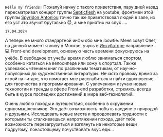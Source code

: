 
`Hello my friends!` Пожалуй начну с такого приветствия, пару дней назад пересматривал концерт группы [Septicflesh](https://www.youtube.com/watch?v=N4UMwF5zIqw)  на youtube, фронтмен этой группы [Spyridon Antoniou](https://www.septicflesh.com/band/) точно так же приветствовал людей в зале, из его уст это звучит брутально :smiling_imp:, а мне приятно на слух ....

`17.04.2024`

А теперь не много стандартной инфы обо мне :bowtie: 
Меня зовут Олег, на данный момент я живу в Москве, учусь в [Инкубаторе](https://it-incubator.io/) направление :computer: Front-end development, основную часть времени фокусируюсь на учёбе.
В свободное от учебы время люблю заниматься спортом, особенно кататься на велосипеде или хожу в спортзал. Также увлекаюсь чтением книг по различным тематикам, от научно-популярных до художественной литературы. Нечасто провожу время за игрой на гитаре, что помогает мне расслабиться и найти вдохновение для творчества в программировании. С увлечением изучаю новые технологии и тренды в сфере Front-end разработки, стремясь всегда быть в курсе последних достижений в мире веб-технологий. 

Очень люблю походы и путешествия, особенно в окружении единомышленников. Это даёт возможность побыть наедине с природой и друзьями. Исследовать новые места и преодолевать трудности с которыми ты сталкиваешься напротяжении похода, даёт тебе возможность перезагрузиться и взглянуть на некоторые вещи подругому, понастоящему почуствовать вкус еды... 




